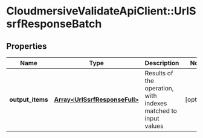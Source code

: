 # CloudmersiveValidateApiClient::UrlSsrfResponseBatch

## Properties
Name | Type | Description | Notes
------------ | ------------- | ------------- | -------------
**output_items** | [**Array&lt;UrlSsrfResponseFull&gt;**](UrlSsrfResponseFull.md) | Results of the operation, with indexes matched to input values | [optional] 


